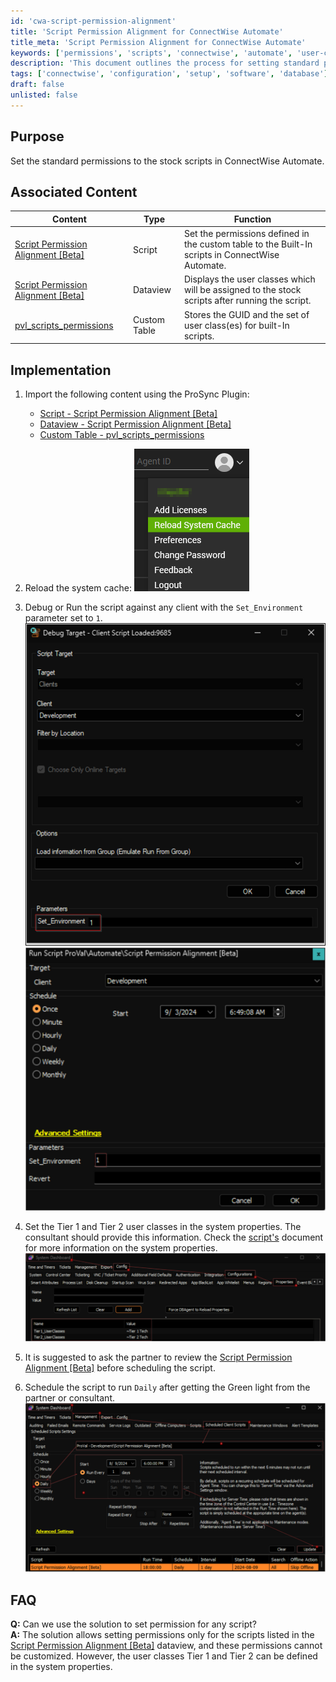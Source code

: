 ```yaml
---
id: 'cwa-script-permission-alignment'
title: 'Script Permission Alignment for ConnectWise Automate'
title_meta: 'Script Permission Alignment for ConnectWise Automate'
keywords: ['permissions', 'scripts', 'connectwise', 'automate', 'user-classes']
description: 'This document outlines the process for setting standard permissions to stock scripts in ConnectWise Automate, including associated content, implementation steps, and FAQs related to script permission alignment.'
tags: ['connectwise', 'configuration', 'setup', 'software', 'database']
draft: false
unlisted: false
---
```

## Purpose

Set the standard permissions to the stock scripts in ConnectWise Automate.

## Associated Content

| Content                                                                                   | Type        | Function                                                                                               |
|-------------------------------------------------------------------------------------------|-------------|--------------------------------------------------------------------------------------------------------|
| [Script Permission Alignment [Beta]](https://proval.itglue.com/DOC-5078775-16760857)    | Script      | Set the permissions defined in the custom table to the Built-In scripts in ConnectWise Automate.      |
| [Script Permission Alignment [Beta]](https://proval.itglue.com/DOC-5078775-16760859)    | Dataview    | Displays the user classes which will be assigned to the stock scripts after running the script.       |
| [pvl_scripts_permissions](https://proval.itglue.com/DOC-5078775-16760865)              | Custom Table| Stores the GUID and the set of user class(es) for built-In scripts.                                   |

## Implementation

1. Import the following content using the ProSync Plugin:
   - [Script - Script Permission Alignment [Beta]](https://proval.itglue.com/DOC-5078775-16760857)
   - [Dataview - Script Permission Alignment [Beta]](https://proval.itglue.com/DOC-5078775-16760859)
   - [Custom Table - pvl_scripts_permissions](https://proval.itglue.com/DOC-5078775-16760865)

2. Reload the system cache:
   ![Reload Cache](../../static/img/Script-Permission-Standardization-Beta/image_1.png)

3. Debug or Run the script against any client with the `Set_Environment` parameter set to `1`.  
   ![Debug/Run Script](../../static/img/Script-Permission-Standardization-Beta/image_2.png)  
   ![Debug/Run Script](../../static/img/Script-Permission-Standardization-Beta/image_3.png)

4. Set the Tier 1 and Tier 2 user classes in the system properties. The consultant should provide this information. Check the [script's](https://proval.itglue.com/5078775/docs/16760857) document for more information on the system properties.  
   ![Set User Classes](../../static/img/Script-Permission-Standardization-Beta/image_4.png)

5. It is suggested to ask the partner to review the [Script Permission Alignment [Beta]](https://proval.itglue.com/DOC-5078775-16760859) before scheduling the script.

6. Schedule the script to run `Daily` after getting the Green light from the partner or consultant.  
   ![Schedule Script](../../static/img/Script-Permission-Standardization-Beta/image_5.png)

## FAQ

**Q:** Can we use the solution to set permission for any script?  
**A:** The solution allows setting permissions only for the scripts listed in the [Script Permission Alignment [Beta]](https://proval.itglue.com/DOC-5078775-16760859) dataview, and these permissions cannot be customized. However, the user classes Tier 1 and Tier 2 can be defined in the system properties.



